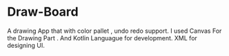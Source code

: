 # Draw-Board

A drawing App that with color pallet , undo redo support.
I used Canvas For the Drawing Part .
And Kotlin Languague for development.
XML for designing UI.
